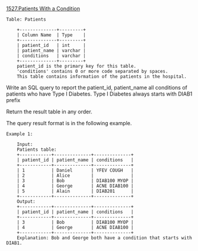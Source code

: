 <a href='https://leetcode.com/problems/patients-with-a-condition'> 1527.Patients With a Condition </a>

	Table: Patients

		+--------------+---------+
		| Column Name  | Type    |
		+--------------+---------+
		| patient_id   | int     |
		| patient_name | varchar |
		| conditions   | varchar |
		+--------------+---------+
		patient_id is the primary key for this table.
		'conditions' contains 0 or more code separated by spaces. 
		This table contains information of the patients in the hospital.

 

Write an SQL query to report the patient_id, patient_name all conditions of patients who have Type I Diabetes. Type I Diabetes always starts with DIAB1 prefix

Return the result table in any order.

The query result format is in the following example.

 

	Example 1:

		Input: 
		Patients table:
		+------------+--------------+--------------+
		| patient_id | patient_name | conditions   |
		+------------+--------------+--------------+
		| 1          | Daniel       | YFEV COUGH   |
		| 2          | Alice        |              |
		| 3          | Bob          | DIAB100 MYOP |
		| 4          | George       | ACNE DIAB100 |
		| 5          | Alain        | DIAB201      |
		+------------+--------------+--------------+
		Output: 
		+------------+--------------+--------------+
		| patient_id | patient_name | conditions   |
		+------------+--------------+--------------+
		| 3          | Bob          | DIAB100 MYOP |
		| 4          | George       | ACNE DIAB100 | 
		+------------+--------------+--------------+
		Explanation: Bob and George both have a condition that starts with DIAB1.

